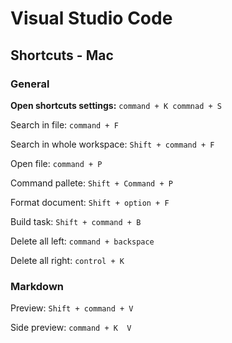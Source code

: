 # Visual Studio Code

## Shortcuts - Mac

### General

**Open shortcuts settings:** `command + K commnad + S`

Search in file: `command + F`

Search in whole workspace: `Shift + command + F`

Open file: `command + P`

Command pallete: `Shift + Command + P`

Format document: `Shift + option + F`

Build task: `Shift + command + B`

Delete all left: `command + backspace`

Delete all right: `control + K`

### Markdown

Preview: `Shift + command + V`

Side preview: `command + K  V`